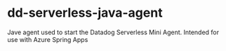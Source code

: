 # dd-serverless-java-agent
Jave agent used to start the Datadog Serverless Mini Agent. Intended for use with Azure Spring Apps
